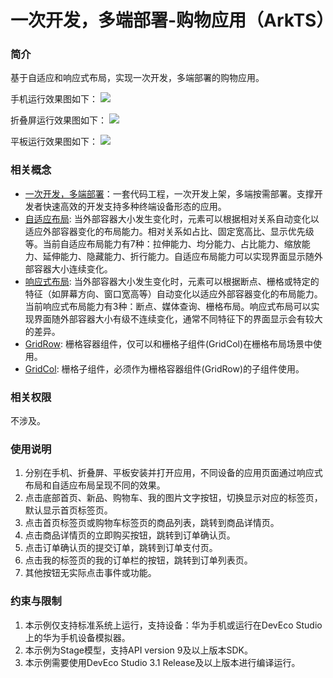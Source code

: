 # 一次开发，多端部署-购物应用（ArkTS）

### 简介
基于自适应和响应式布局，实现一次开发，多端部署的购物应用。

手机运行效果图如下：
![](screenshots/device/phone.gif)

折叠屏运行效果图如下：
![](screenshots/device/foldable.gif)

平板运行效果图如下：
![](screenshots/device/pad.gif)

### 相关概念
- [一次开发，多端部署](https://developer.harmonyos.com/cn/docs/documentation/doc-guides/harmonyos-features-0000000000011907#section35241557442)：一套代码工程，一次开发上架，多端按需部署。支撑开发者快速高效的开发支持多种终端设备形态的应用。
- [自适应布局](https://developer.harmonyos.com/cn/docs/documentation/doc-guides/ui-ts-layout-linear-0000001436217305): 当外部容器大小发生变化时，元素可以根据相对关系自动变化以适应外部容器变化的布局能力。相对关系如占比、固定宽高比、显示优先级等。当前自适应布局能力有7种：拉伸能力、均分能力、占比能力、缩放能力、延伸能力、隐藏能力、折行能力。自适应布局能力可以实现界面显示随外部容器大小连续变化。
- [响应式布局](https://developer.harmonyos.com/cn/docs/documentation/doc-guides/ui-ts-layout-grid-container-0000001385338468): 当外部容器大小发生变化时，元素可以根据断点、栅格或特定的特征（如屏幕方向、窗口宽高等）自动变化以适应外部容器变化的布局能力。当前响应式布局能力有3种：断点、媒体查询、栅格布局。响应式布局可以实现界面随外部容器大小有级不连续变化，通常不同特征下的界面显示会有较大的差异。
- [GridRow](https://developer.harmonyos.com/cn/docs/documentation/doc-references-V3/ts-container-gridrow-0000001478181425-V3): 栅格容器组件，仅可以和栅格子组件(GridCol)在栅格布局场景中使用。
- [GridCol](https://developer.harmonyos.com/cn/docs/documentation/doc-references-V3/ts-container-gridcol-0000001427744832-V3): 栅格子组件，必须作为栅格容器组件(GridRow)的子组件使用。

### 相关权限

不涉及。

### 使用说明

1. 分别在手机、折叠屏、平板安装并打开应用，不同设备的应用页面通过响应式布局和自适应布局呈现不同的效果。
2. 点击底部首页、新品、购物车、我的图片文字按钮，切换显示对应的标签页，默认显示首页标签页。
3. 点击首页标签页或购物车标签页的商品列表，跳转到商品详情页。
4. 点击商品详情页的立即购买按钮，跳转到订单确认页。
5. 点击订单确认页的提交订单，跳转到订单支付页。
6. 点击我的标签页的我的订单栏的按钮，跳转到订单列表页。
7. 其他按钮无实际点击事件或功能。

### 约束与限制

1. 本示例仅支持标准系统上运行，支持设备：华为手机或运行在DevEco Studio上的华为手机设备模拟器。
2. 本示例为Stage模型，支持API version 9及以上版本SDK。
3. 本示例需要使用DevEco Studio 3.1 Release及以上版本进行编译运行。